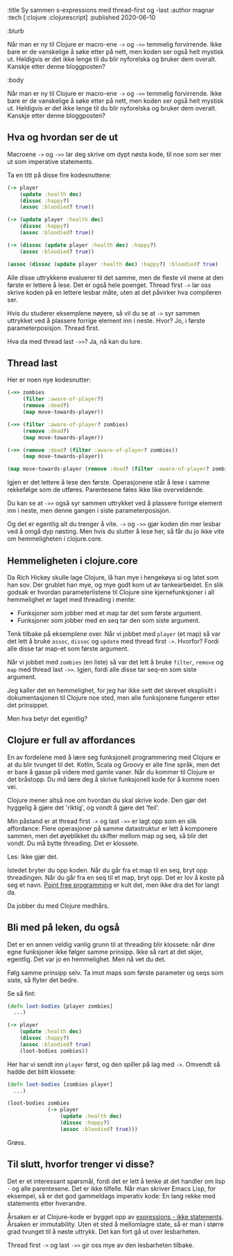 :title Sy sammen s-expressions med thread-first og -last
:author magnar
:tech [:clojure :clojurescript]
:published 2020-06-10

:blurb

Når man er ny til Clojure er macro-ene `->` og `->>` temmelig forvirrende. Ikke
bare er de vanskelige å søke etter på nett, men koden ser også helt mystisk ut.
Heldigvis er det ikke lenge til du blir nyforelska og bruker dem overalt.
Kanskje etter denne bloggposten?

:body

Når man er ny til Clojure er macro-ene `->` og `->>` temmelig forvirrende. Ikke
bare er de vanskelige å søke etter på nett, men koden ser også helt mystisk ut.
Heldigvis er det ikke lenge til du blir nyforelska og bruker dem overalt.
Kanskje etter denne bloggposten?

## Hva og hvordan ser de ut

Macroene `->` og `->>` lar deg skrive om dypt nøsta kode, til noe som ser mer ut
som imperative statements.

Ta en titt på disse fire kodesnuttene:

```clj
(-> player
    (update :health dec)
    (dissoc :happy?)
    (assoc :bloodied? true))
```
```clj
(-> (update player :health dec)
    (dissoc :happy?)
    (assoc :bloodied? true))
```
```clj
(-> (dissoc (update player :health dec) :happy?)
    (assoc :bloodied? true))
```
```clj
(assoc (dissoc (update player :health dec) :happy?) :bloodied? true)
```

Alle disse uttrykkene evaluerer til det samme, men de fleste vil mene at den
første er lettere å lese. Det er også hele poenget. Thread first `->` lar oss
skrive koden på en lettere lesbar måte, uten at det påvirker hva compileren ser.

Hvis du studerer eksemplene nøyere, så vil du se at `->` syr sammen uttrykket
ved å plassere forrige element inn i neste. Hvor? Jo, i første
parameterposisjon. Thread first.

Hva da med thread last `->>`? Ja, nå kan du lure.

## Thread last

Her er noen nye kodesnutter:

```clj
(->> zombies
     (filter :aware-of-player?)
     (remove :dead?)
     (map move-towards-player))
```
```clj
(->> (filter :aware-of-player? zombies)
     (remove :dead?)
     (map move-towards-player))
```
```clj
(->> (remove :dead? (filter :aware-of-player? zombies))
     (map move-towards-player))
```
```clj
(map move-towards-player (remove :dead? (filter :aware-of-player? zombies)))
```

Igjen er det lettere å lese den første. Operasjonene står å lese i samme
rekkefølge som de utføres. Parentesene føles ikke like overveldende.

Du kan se at `->>` også syr sammen uttrykket ved å plassere forrige element inn i neste,
men denne gangen i siste parameterposisjon.

Og det er egentlig alt du trenger å vite. `->` og `->>` gjør koden din mer
lesbar ved å omgå dyp nøsting. Men hvis du slutter å lese her, så får du jo ikke
vite om hemmeligheten i clojure.core.

## Hemmeligheten i clojure.core

Da Rich Hickey skulle lage Clojure, lå han mye i hengekøya si og latet som han
sov. Der grublet han mye, og mye godt kom ut av tankearbeidet. En slik godsak er
hvordan parameterlistene til Clojure sine kjernefunksjoner i all hemmelighet er
laget med threading i mente:

- Funksjoner som jobber med et map tar det som første argument.
- Funksjoner som jobber med en seq tar den som siste argument.

Tenk tilbake på eksemplene over. Når vi jobbet med `player` (et map) så var det
lett å bruke `assoc`, `dissoc` og `update` med thread first `->`. Hvorfor? Fordi
alle disse tar map-et som første argument.

Når vi jobbet med `zombies` (en liste) så var det lett å bruke `filter`,
`remove` og `map` med thread last `->>`. Igjen, fordi alle disse tar seq-en som
siste argument.

Jeg kaller det en hemmelighet, for jeg har ikke sett det skrevet eksplisitt i
dokumentasjonen til Clojure noe sted, men alle funksjonene fungerer etter det
prinsippet.

Men hva betyr det egentlig?

## Clojure er full av affordances

En av fordelene med å lære seg funksjonell programmering med Clojure er at du
blir tvunget til det. Kotlin, Scala og Groovy er alle fine språk, men det er
bare å gasse på videre med gamle vaner. Når du kommer til Clojure er det
bråstopp. Du *må* lære deg å skrive funksjonell kode for å komme noen vei.

Clojure mener altså noe om hvordan du skal skrive kode. Den gjør det hyggelig å
gjøre det 'riktig', og vondt å gjøre det 'feil'.

Min påstand er at thread first `->` og last `->>` er lagt opp som en slik
affordance: Flere operasjoner på samme datastruktur er lett å komponere sammen,
men det øyeblikket du skifter mellom map og seq, så blir det vondt. Du må bytte
threading. Det er klossete.

Les: Ikke gjør det.

Istedet bryter du opp koden. Når du går fra et map til en seq, bryt opp
threadingen. Når du går fra en seq til et map, bryt opp. Det er lov å koste på
seg et navn. [Point free
programming](https://en.wikipedia.org/wiki/Tacit_programming) er kult det, men
ikke dra det for langt da.

Da jobber du med Clojure medhårs.

## Bli med på leken, du også

Det er en annen veldig vanlig grunn til at threading blir klossete: når dine
egne funksjoner ikke følger samme prinsipp. Ikke så rart at det skjer, egentlig.
Det var jo en hemmelighet. Men nå vet du det.

Følg samme prinsipp selv. Ta imot maps som første parameter og seqs som siste,
så flyter det bedre.

Se så fint:

```clj
(defn loot-bodies [player zombies]
  ...)

(-> player
    (update :health dec)
    (dissoc :happy?)
    (assoc :bloodied? true)
    (loot-bodies zombies))
```

Her har vi sendt inn `player` først, og den spiller på lag med `->`. Omvendt så
hadde det blitt klossete:

```clj
(defn loot-bodies [zombies player]
  ...)

(loot-bodies zombies
             (-> player
                 (update :health dec)
                 (dissoc :happy?)
                 (assoc :bloodied? true)))
```

Grøss.

## Til slutt, hvorfor trenger vi disse?

Det er et interessant spørsmål, fordi det er lett å tenke at det handler om
lisp - og alle parentesene. Det er ikke tilfelle. Når man skriver Emacs Lisp,
for eksempel, så er det god gammeldags imperativ kode: En lang rekke med
statements etter hverandre.

Årsaken er at Clojure-kode er bygget opp av [expressions - ikke
statements](https://fsharpforfunandprofit.com/posts/expressions-vs-statements/).
Årsaken er immutability. Uten et sted å mellomlagre state, så er man i større
grad tvunget til å nøste uttrykk. Det kan fort gå ut over lesbarheten.

Thread first `->` og last `->>` gir oss mye av den lesbarheten tilbake.
